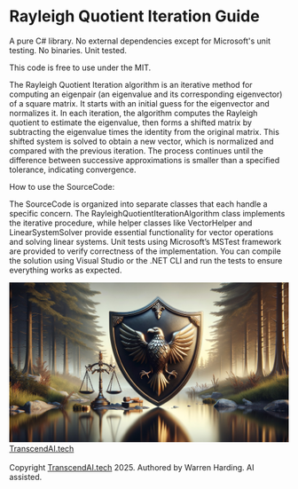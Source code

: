 # Rayleigh Quotient Iteration Guide

A pure C# library. No external dependencies except for Microsoft's unit testing. No binaries. Unit tested.

This code is free to use under the MIT.

The Rayleigh Quotient Iteration algorithm is an iterative method for computing an eigenpair (an eigenvalue and its corresponding eigenvector) of a square matrix. It starts with an initial guess for the eigenvector and normalizes it. In each iteration, the algorithm computes the Rayleigh quotient to estimate the eigenvalue, then forms a shifted matrix by subtracting the eigenvalue times the identity from the original matrix. This shifted system is solved to obtain a new vector, which is normalized and compared with the previous iteration. The process continues until the difference between successive approximations is smaller than a specified tolerance, indicating convergence.

How to use the SourceCode:

The SourceCode is organized into separate classes that each handle a specific concern. The RayleighQuotientIterationAlgorithm class implements the iterative procedure, while helper classes like VectorHelper and LinearSystemSolver provide essential functionality for vector operations and solving linear systems. Unit tests using Microsoft’s MSTest framework are provided to verify correctness of the implementation. You can compile the solution using Visual Studio or the .NET CLI and run the tests to ensure everything works as expected.

![AI Image](aiimage.jpg)
[TranscendAI.tech](https://TranscendAI.tech)<br>
<br>
Copyright [TranscendAI.tech](https://TranscendAI.tech) 2025.
Authored by Warren Harding. AI assisted.